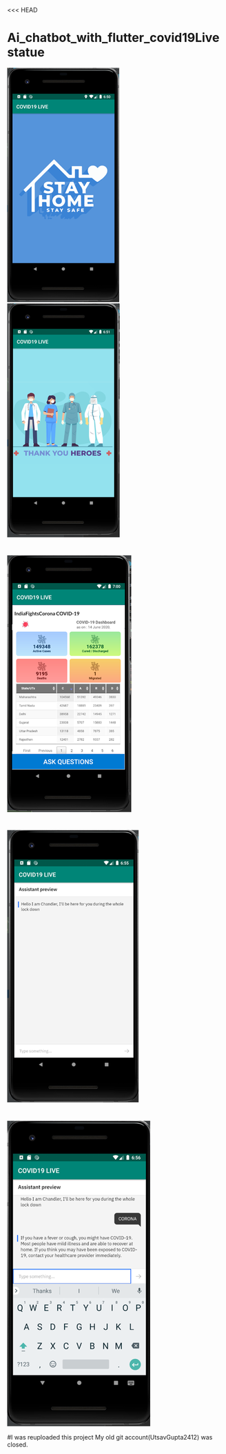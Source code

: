 <<< HEAD
# Ai_chatbot_with_flutter_covid19Livestatue

![](/Read%20me%20Files/Picture1.png)
![](/Read%20me%20Files/Picture2.png)
#
![](/Read%20me%20Files/Picture4.png)
#
![](/Read%20me%20Files/Picture5.png)
#
![](/Read%20me%20Files/Picture6.png)

#I was reuploaded this project My old git account(UtsavGupta2412) was closed. 
